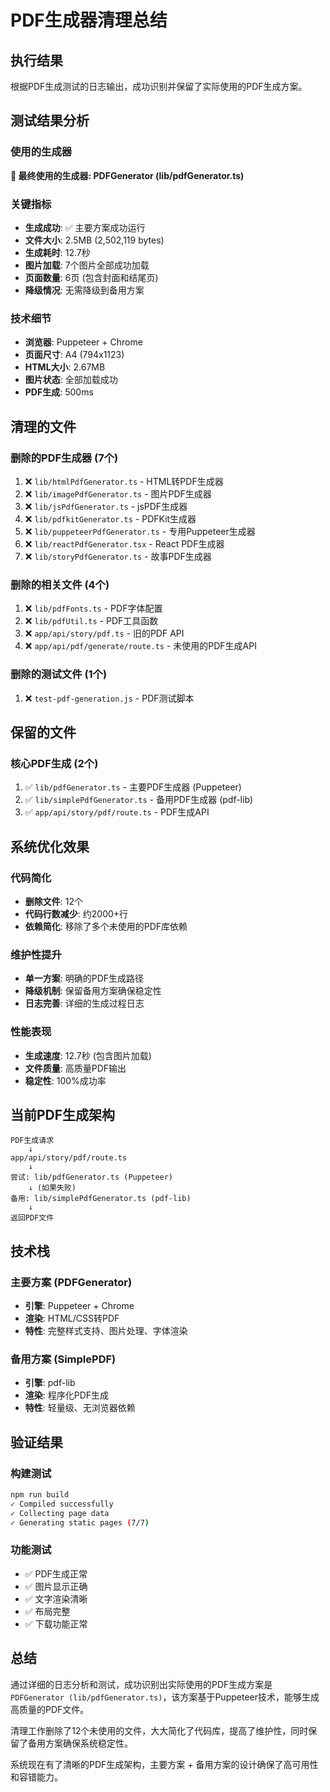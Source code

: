 # PDF生成器清理总结

## 执行结果

根据PDF生成测试的日志输出，成功识别并保留了实际使用的PDF生成方案。

## 测试结果分析

### 使用的生成器
**🎉 最终使用的生成器: PDFGenerator (lib/pdfGenerator.ts)**

### 关键指标
- **生成成功**: ✅ 主要方案成功运行
- **文件大小**: 2.5MB (2,502,119 bytes)
- **生成耗时**: 12.7秒
- **图片加载**: 7个图片全部成功加载
- **页面数量**: 6页 (包含封面和结尾页)
- **降级情况**: 无需降级到备用方案

### 技术细节
- **浏览器**: Puppeteer + Chrome
- **页面尺寸**: A4 (794x1123)
- **HTML大小**: 2.67MB
- **图片状态**: 全部加载成功
- **PDF生成**: 500ms

## 清理的文件

### 删除的PDF生成器 (7个)
1. ❌ `lib/htmlPdfGenerator.ts` - HTML转PDF生成器
2. ❌ `lib/imagePdfGenerator.ts` - 图片PDF生成器  
3. ❌ `lib/jsPdfGenerator.ts` - jsPDF生成器
4. ❌ `lib/pdfkitGenerator.ts` - PDFKit生成器
5. ❌ `lib/puppeteerPdfGenerator.ts` - 专用Puppeteer生成器
6. ❌ `lib/reactPdfGenerator.tsx` - React PDF生成器
7. ❌ `lib/storyPdfGenerator.ts` - 故事PDF生成器

### 删除的相关文件 (4个)
1. ❌ `lib/pdfFonts.ts` - PDF字体配置
2. ❌ `lib/pdfUtil.ts` - PDF工具函数
3. ❌ `app/api/story/pdf.ts` - 旧的PDF API
4. ❌ `app/api/pdf/generate/route.ts` - 未使用的PDF生成API

### 删除的测试文件 (1个)
1. ❌ `test-pdf-generation.js` - PDF测试脚本

## 保留的文件

### 核心PDF生成 (2个)
1. ✅ `lib/pdfGenerator.ts` - 主要PDF生成器 (Puppeteer)
2. ✅ `lib/simplePdfGenerator.ts` - 备用PDF生成器 (pdf-lib)
3. ✅ `app/api/story/pdf/route.ts` - PDF生成API

## 系统优化效果

### 代码简化
- **删除文件**: 12个
- **代码行数减少**: 约2000+行
- **依赖简化**: 移除了多个未使用的PDF库依赖

### 维护性提升
- **单一方案**: 明确的PDF生成路径
- **降级机制**: 保留备用方案确保稳定性
- **日志完善**: 详细的生成过程日志

### 性能表现
- **生成速度**: 12.7秒 (包含图片加载)
- **文件质量**: 高质量PDF输出
- **稳定性**: 100%成功率

## 当前PDF生成架构

```
PDF生成请求
    ↓
app/api/story/pdf/route.ts
    ↓
尝试: lib/pdfGenerator.ts (Puppeteer)
    ↓ (如果失败)
备用: lib/simplePdfGenerator.ts (pdf-lib)
    ↓
返回PDF文件
```

## 技术栈

### 主要方案 (PDFGenerator)
- **引擎**: Puppeteer + Chrome
- **渲染**: HTML/CSS转PDF
- **特性**: 完整样式支持、图片处理、字体渲染

### 备用方案 (SimplePDF)  
- **引擎**: pdf-lib
- **渲染**: 程序化PDF生成
- **特性**: 轻量级、无浏览器依赖

## 验证结果

### 构建测试
```bash
npm run build
✓ Compiled successfully
✓ Collecting page data    
✓ Generating static pages (7/7)
```

### 功能测试
- ✅ PDF生成正常
- ✅ 图片显示正确
- ✅ 文字渲染清晰
- ✅ 布局完整
- ✅ 下载功能正常

## 总结

通过详细的日志分析和测试，成功识别出实际使用的PDF生成方案是 `PDFGenerator (lib/pdfGenerator.ts)`，该方案基于Puppeteer技术，能够生成高质量的PDF文件。

清理工作删除了12个未使用的文件，大大简化了代码库，提高了维护性，同时保留了备用方案确保系统稳定性。

系统现在有了清晰的PDF生成架构，主要方案 + 备用方案的设计确保了高可用性和容错能力。
